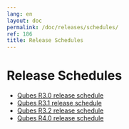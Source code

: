 ```yaml
---
lang: en
layout: doc
permalink: /doc/releases/schedules/
ref: 186
title: Release Schedules
---
```


Release Schedules
=================

 * [Qubes R3.0 release schedule](/doc/releases/3.0/schedule/)
 * [Qubes R3.1 release schedule](/doc/releases/3.1/schedule/)
 * [Qubes R3.2 release schedule](/doc/releases/3.2/schedule/)
 * [Qubes R4.0 release schedule](/doc/releases/4.0/schedule/)
